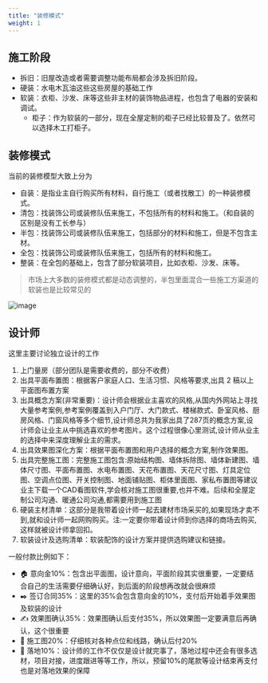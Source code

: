```yaml
---
title: "装修模式"
weight: 1
---
```



## 施工阶段

- 拆旧：旧屋改造或者需要调整功能布局都会涉及拆旧阶段。
- 硬装：水电木瓦油这些这些房屋的基础工作
- 软装：衣柜、沙发、床等这些非主材的装饰物品进程，也包含了电器的安装和调试。
    - 柜子：作为软装的一部分，现在全屋定制的柜子已经比较普及了。依然可以选择木工打柜子。


## 装修模式

当前的装修模型大致上分为

- 自装：是指业主自行购买所有材料，自行施工（或者找散工）的一种装修模式。
- 清包：找装饰公司或装修队伍来施工，不包括所有的材料和施工。（和自装的区别是没有工长参与）
- 半包：找装饰公司或装修队伍来施工，包括部分的材料和施工，但是不包含主材。
- 全包：找装饰公司或装修队伍来施工，包括所有的材料和施工。
- 整装：在全包的基础上，包含了部分软装项目，比如衣柜、沙发、床等。

>  市场上大多数的装修模式都是动态调整的，半包里面混合一些施工方渠道的软装也是比较常见的

<img src="https://cdn.jsdmirror.com/gh/yanickxia/picx-images-hosting@master/image.8ok3hxlr1l.webp" alt="image">


## 设计师
这里主要讨论独立设计的工作


1. 上门量房（部分团队是需要收费的，部分不收费）
2. 出具平面布置图：根据客户家庭人口、生活习惯、风格等要求,出具 2 稿以上平面图布置方案
3. 出具概念方案(非常重要)：设计师会根据业主喜欢的风格,从国内外网站上寻找大量参考案例,参考案例覆盖到入户门厅、大门款式、楼梯款式、卧室风格、厨房风格、门窗风格等多个细节,设计师总共为我家出具了287页的概念方案,设计师会让业主从中挑选喜欢的参考图片。这个过程很像心里测试,设计师从业主的选择中来深度理解业主的需求。
4. 出具效果图深化方案：根据平面布置图和用户选择的概念方案,制作效果图。
5. 出具完整施工图：完整施工图包含:原始结构图、墙体拆除图、墙体新建图、墙体尺寸图、平面布置图、水电布置图、天花布置图、天花尺寸图、灯具定位图、空调点位图、开关控制图、地面铺贴图、柜体里面图、家私布置图等建议业主下载一个CAD看图软件,学会核对施工图很重要,也并不难。后续和全屋定制公司沟通、暖通公司沟通,都需要用到施工图
6. 硬装主材清单：这部分是我带着设计师一起去建材市场采买的,如果现场才卖不到,就和设计师一起网购购买。注:一定要你带着设计师到你选择的商场去购买,这样就被设计师拿回扣。
7. 软装设计及选购清单：软装配饰的设计方案并提供选购建议和链接。

一般付款比例如下：
- 🏠 意向金10%：包含出平面图，设计意向，平面阶段其实很重要，一定要结合自己的生活需要仔细确认好，到后面的阶段想再改就会很麻烦
- ✒️ 签订合同35%：这里的35%会包含意向金的10%，支付后开始着手效果图及软装的设计
- ✍️ 效果图确认35%：效果图确认后支付35%，所以效果图一定要满意后再确认，这个很重要
- 👷 施工图20%：仔细核对各种点位和线路，确认后付20%
- 🎉 落地10%：设计师的工作不仅仅是设计就完事了，落地过程中还会有很多选材，项目对接，进度跟进等等工作，所以，预留10%的尾款等设计结束再支付也是对落地效果的保障